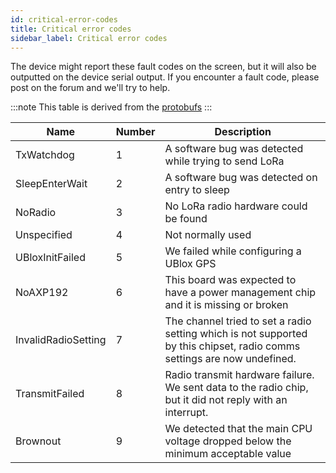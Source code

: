 ```yaml
---
id: critical-error-codes
title: Critical error codes
sidebar_label: Critical error codes
---
```


The device might report these fault codes on the screen, but it will also be outputted on the device serial output. If you encounter a fault code, please post on the forum and we'll try to help.

:::note
This table is derived from the [protobufs](/docs/developers/protobufs/api#criticalerrorcode)
:::

| Name | Number | Description |
| ---- | ------ | ----------- |
| TxWatchdog | 1 | A software bug was detected while trying to send LoRa |
| SleepEnterWait | 2 | A software bug was detected on entry to sleep |
| NoRadio | 3 | No LoRa radio hardware could be found |
| Unspecified | 4 | Not normally used |
| UBloxInitFailed | 5 | We failed while configuring a UBlox GPS |
| NoAXP192 | 6 | This board was expected to have a power management chip and it is missing or broken |
| InvalidRadioSetting | 7 | The channel tried to set a radio setting which is not supported by this chipset, radio comms settings are now undefined. |
| TransmitFailed | 8 | Radio transmit hardware failure. We sent data to the radio chip, but it did not reply with an interrupt. |
| Brownout | 9 | We detected that the main CPU voltage dropped below the minimum acceptable value |
